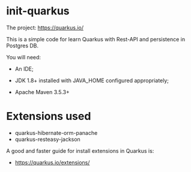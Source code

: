 # init-quarkus

The project: https://quarkus.io/

This is a simple code for learn Quarkus with Rest-API and persistence in Postgres DB.

You will need:

- An IDE;

- JDK 1.8+ installed with JAVA_HOME configured appropriately;

- Apache Maven 3.5.3+

# Extensions used

- quarkus-hibernate-orm-panache
- quarkus-resteasy-jackson

A good and faster guide for install extensions in Quarkus is:
- https://quarkus.io/extensions/
